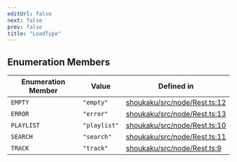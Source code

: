 ```yaml
---
editUrl: false
next: false
prev: false
title: "LoadType"
---
```


## Enumeration Members

| Enumeration Member | Value | Defined in |
| ------ | ------ | ------ |
| <a id="empty" name="empty"></a> `EMPTY` | `"empty"` | [shoukaku/src/node/Rest.ts:12](https://github.com/shipgirlproject/shoukaku/blob/30762f5af6c7b4176e69ee96fa39bc204a7cff21/src/node/Rest.ts#L12) |
| <a id="error" name="error"></a> `ERROR` | `"error"` | [shoukaku/src/node/Rest.ts:13](https://github.com/shipgirlproject/shoukaku/blob/30762f5af6c7b4176e69ee96fa39bc204a7cff21/src/node/Rest.ts#L13) |
| <a id="playlist" name="playlist"></a> `PLAYLIST` | `"playlist"` | [shoukaku/src/node/Rest.ts:10](https://github.com/shipgirlproject/shoukaku/blob/30762f5af6c7b4176e69ee96fa39bc204a7cff21/src/node/Rest.ts#L10) |
| <a id="search" name="search"></a> `SEARCH` | `"search"` | [shoukaku/src/node/Rest.ts:11](https://github.com/shipgirlproject/shoukaku/blob/30762f5af6c7b4176e69ee96fa39bc204a7cff21/src/node/Rest.ts#L11) |
| <a id="track" name="track"></a> `TRACK` | `"track"` | [shoukaku/src/node/Rest.ts:9](https://github.com/shipgirlproject/shoukaku/blob/30762f5af6c7b4176e69ee96fa39bc204a7cff21/src/node/Rest.ts#L9) |
